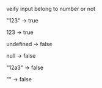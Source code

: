 veify input belong to number or not

"123" -> true

123 -> true

undefined -> false

null -> false 

"12a3" -> false

"" -> false
